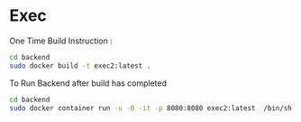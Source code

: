 # Exec

One Time Build Instruction :
```bash
cd backend
sudo docker build -t exec2:latest .
 ```

To Run Backend after build has completed

```bash
cd backend
sudo docker container run -u -0 -it -p 8080:8080 exec2:latest  /bin/sh  /Exec/b.sh
 ```


